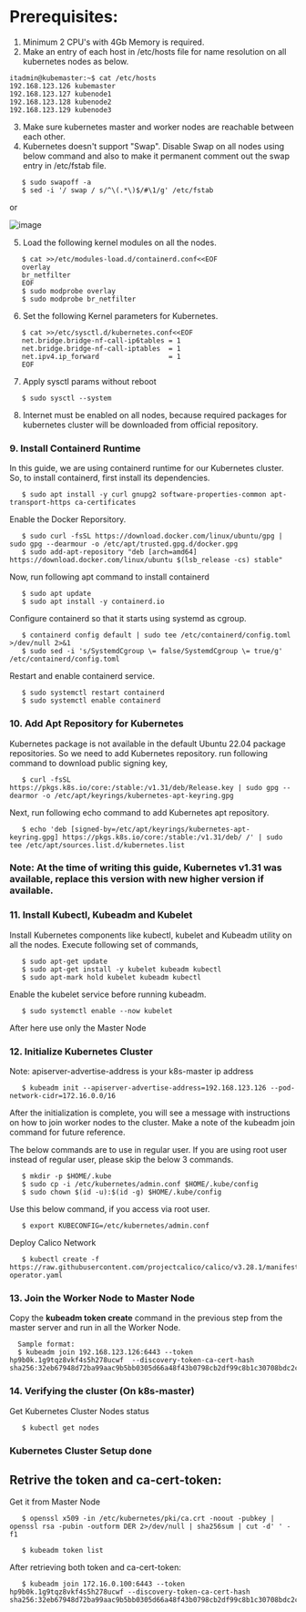 # Prerequisites:
1. Minimum 2 CPU's with 4Gb Memory is required.
2. Make an entry of each host in /etc/hosts file for name resolution on all kubernetes nodes as below.

```
itadmin@kubemaster:~$ cat /etc/hosts
192.168.123.126 kubemaster
192.168.123.127 kubenode1
192.168.123.128 kubenode2
192.168.123.129 kubenode3
```

3. Make sure kubernetes master and worker nodes are reachable between each other.
4. Kubernetes doesn't support "Swap". Disable Swap on all nodes using below command and also to make it permanent comment out the swap entry in /etc/fstab file.

```
   $ sudo swapoff -a
   $ sed -i '/ swap / s/^\(.*\)$/#\1/g' /etc/fstab
```
   or
   
   ![image](https://github.com/user-attachments/assets/df752cfb-58ba-44ec-9d6a-c3c0eb77440e)

5. Load the following kernel modules on all the nodes.
```
   $ cat >>/etc/modules-load.d/containerd.conf<<EOF
   overlay
   br_netfilter
   EOF
   $ sudo modprobe overlay
   $ sudo modprobe br_netfilter
```
6. Set the following Kernel parameters for Kubernetes.
```
   $ cat >>/etc/sysctl.d/kubernetes.conf<<EOF
   net.bridge.bridge-nf-call-ip6tables = 1
   net.bridge.bridge-nf-call-iptables  = 1
   net.ipv4.ip_forward                 = 1
   EOF
```

7. Apply sysctl params without reboot
```
   $ sudo sysctl --system
```
8. Internet must be enabled on all nodes, because required packages for kubernetes cluster will be downloaded from official repository.
### 9. Install Containerd Runtime
   In this guide, we are using containerd runtime for our Kubernetes cluster. So, to install containerd, first install its dependencies.
```
   $ sudo apt install -y curl gnupg2 software-properties-common apt-transport-https ca-certificates
```

Enable the Docker Reporsitory.
```
   $ sudo curl -fsSL https://download.docker.com/linux/ubuntu/gpg | sudo gpg --dearmour -o /etc/apt/trusted.gpg.d/docker.gpg
   $ sudo add-apt-repository "deb [arch=amd64] https://download.docker.com/linux/ubuntu $(lsb_release -cs) stable"
```
Now, run following apt command to install containerd
```
   $ sudo apt update
   $ sudo apt install -y containerd.io
```
Configure containerd so that it starts using systemd as cgroup.
```
   $ containerd config default | sudo tee /etc/containerd/config.toml >/dev/null 2>&1
   $ sudo sed -i 's/SystemdCgroup \= false/SystemdCgroup \= true/g' /etc/containerd/config.toml
```
Restart and enable containerd service.
```
   $ sudo systemctl restart containerd
   $ sudo systemctl enable containerd
```

### 10. Add Apt Repository for Kubernetes
   Kubernetes package is not available in the default Ubuntu 22.04 package repositories. So we need to add Kubernetes repository. run following command to download public signing key,
```
   $ curl -fsSL https://pkgs.k8s.io/core:/stable:/v1.31/deb/Release.key | sudo gpg --dearmor -o /etc/apt/keyrings/kubernetes-apt-keyring.gpg
```
Next, run following echo command to add Kubernetes apt repository.
```
   $ echo 'deb [signed-by=/etc/apt/keyrings/kubernetes-apt-keyring.gpg] https://pkgs.k8s.io/core:/stable:/v1.31/deb/ /' | sudo tee /etc/apt/sources.list.d/kubernetes.list
```
### Note: At the time of writing this guide, Kubernetes v1.31 was available, replace this version with new higher version if available.

### 11. Install Kubectl, Kubeadm and Kubelet
Install Kubernetes components like kubectl, kubelet and Kubeadm utility on all the nodes. Execute following set of commands,
```
   $ sudo apt-get update
   $ sudo apt-get install -y kubelet kubeadm kubectl
   $ sudo apt-mark hold kubelet kubeadm kubectl
```
Enable the kubelet service before running kubeadm.
```
   $ sudo systemctl enable --now kubelet
```
After here use only the Master Node
### 12. Initialize Kubernetes Cluster
Note: apiserver-advertise-address is your k8s-master ip address
```
   $ kubeadm init --apiserver-advertise-address=192.168.123.126 --pod-network-cidr=172.16.0.0/16
```
   After the initialization is complete, you will see a message with instructions on how to join worker nodes to the cluster. Make a note of the kubeadm join command for future reference.

The below commands are to use in regular user. If you are using root user instead of regular user, please skip the below 3 commands.
```
   $ mkdir -p $HOME/.kube
   $ sudo cp -i /etc/kubernetes/admin.conf $HOME/.kube/config
   $ sudo chown $(id -u):$(id -g) $HOME/.kube/config
```
Use this below command, if you access via root user.
```
   $ export KUBECONFIG=/etc/kubernetes/admin.conf
```
Deploy Calico Network
```
   $ kubectl create -f https://raw.githubusercontent.com/projectcalico/calico/v3.28.1/manifests/tigera-operator.yaml
```
### 13. Join the Worker Node to Master Node
Copy the __kubeadm token create__ command in the previous step from the master server and run in all the Worker Node.

```
  Sample format:
  $ kubeadm join 192.168.123.126:6443 --token hp9b0k.1g9tqz8vkf4s5h278ucwf  --discovery-token-ca-cert-hash sha256:32eb67948d72ba99aac9b5bb0305d66a48f43b0798cb2df99c8b1c30708bdc2cased24sf
```
### 14. Verifying the cluster (On k8s-master)
Get Kubernetes Cluster Nodes status
```
   $ kubectl get nodes
```
### __Kubernetes Cluster Setup done__

## Retrive the token and ca-cert-token:
Get it from Master Node
```
   $ openssl x509 -in /etc/kubernetes/pki/ca.crt -noout -pubkey | openssl rsa -pubin -outform DER 2>/dev/null | sha256sum | cut -d' ' -f1
```
```
   $ kubeadm token list
```
After retrieving both token and ca-cert-token:
```
   $ kubeadm join 172.16.0.100:6443 --token hp9b0k.1g9tqz8vkf4s5h278ucwf --discovery-token-ca-cert-hash sha256:32eb67948d72ba99aac9b5bb0305d66a48f43b0798cb2df99c8b1c30708bdc2cased24sf
```
